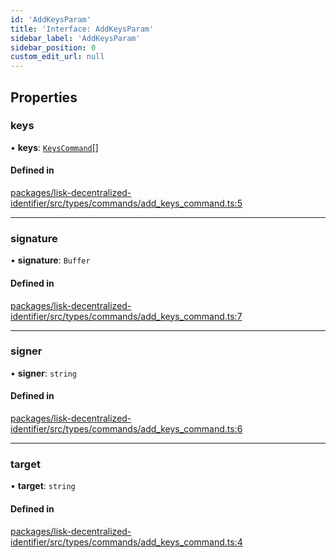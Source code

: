 ```yaml
---
id: 'AddKeysParam'
title: 'Interface: AddKeysParam'
sidebar_label: 'AddKeysParam'
sidebar_position: 0
custom_edit_url: null
---
```


## Properties

### keys

• **keys**: [`KeysCommand`](KeysCommand.md)[]

#### Defined in

[packages/lisk-decentralized-identifier/src/types/commands/add_keys_command.ts:5](https://github.com/aldhosutra/lisk-did/blob/dbe4f6c/packages/lisk-decentralized-identifier/src/types/commands/add_keys_command.ts#L5)

---

### signature

• **signature**: `Buffer`

#### Defined in

[packages/lisk-decentralized-identifier/src/types/commands/add_keys_command.ts:7](https://github.com/aldhosutra/lisk-did/blob/dbe4f6c/packages/lisk-decentralized-identifier/src/types/commands/add_keys_command.ts#L7)

---

### signer

• **signer**: `string`

#### Defined in

[packages/lisk-decentralized-identifier/src/types/commands/add_keys_command.ts:6](https://github.com/aldhosutra/lisk-did/blob/dbe4f6c/packages/lisk-decentralized-identifier/src/types/commands/add_keys_command.ts#L6)

---

### target

• **target**: `string`

#### Defined in

[packages/lisk-decentralized-identifier/src/types/commands/add_keys_command.ts:4](https://github.com/aldhosutra/lisk-did/blob/dbe4f6c/packages/lisk-decentralized-identifier/src/types/commands/add_keys_command.ts#L4)

